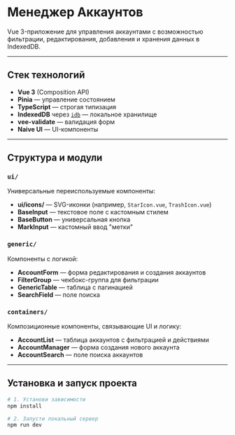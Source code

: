 # Менеджер Аккаунтов

Vue 3-приложение для управления аккаунтами с возможностью фильтрации, редактирования, добавления и хранения данных в IndexedDB.

---

## Стек технологий

- **Vue 3** (Composition API)
- **Pinia** — управление состоянием
- **TypeScript** — строгая типизация
- **IndexedDB** через [`idb`](https://www.npmjs.com/package/idb) — локальное хранилище
- **vee-validate** — валидация форм
- **Naive UI** — UI-компоненты

---

## Структура и модули

### `ui/`

Универсальные переиспользуемые компоненты:

- **ui/icons/** — SVG-иконки (например, `StarIcon.vue`, `TrashIcon.vue`)
- **BaseInput** — текстовое поле с кастомным стилем
- **BaseButton** — универсальная кнопка
- **MarkInput** — кастомный ввод "метки"

### `generic/`

Компоненты с логикой:

- **AccountForm** — форма редактирования и создания аккаунтов
- **FilterGroup** — чекбокс-группа для фильтрации
- **GenericTable** — таблица с пагинацией
- **SearchField** — поле поиска

### `containers/`

Композиционные компоненты, связывающие UI и логику:

- **AccountList** — таблица аккаунтов с фильтрацией и действиями
- **AccountManager** — форма создания нового аккаунта
- **AccountSearch** — поле поиска аккаунтов

---

## Установка и запуск проекта

```bash
# 1. Установи зависимости
npm install

# 2. Запусти локальный сервер
npm run dev
```
